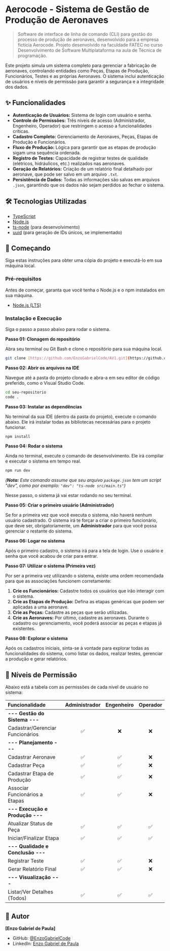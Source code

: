# Aerocode - Sistema de Gestão de Produção de Aeronaves

> Software de interface de linha de comando (CLI) para gestão do processo de produção de aeronaves, desenvolvido para a empresa fictícia Aerocode.
> Projeto desenvolvido na faculdade FATEC no curso Desenvolvimento de Software Multiplataforma na aula de Técnica de programação.

Este projeto simula um sistema completo para gerenciar a fabricação de aeronaves, controlando entidades como Peças, Etapas de Produção, Funcionários, Testes e as próprias Aeronaves. O sistema inclui autenticação de usuários e níveis de permissão para garantir a segurança e a integridade dos dados.

## ✨ Funcionalidades

* **Autenticação de Usuários:** Sistema de login com usuário e senha.
* **Controle de Permissões:** Três níveis de acesso (Administrador, Engenheiro, Operador) que restringem o acesso a funcionalidades críticas.
* **Cadastro Completo:** Gerenciamento de Aeronaves, Peças, Etapas de Produção e Funcionários.
* **Fluxo de Produção:** Lógica para garantir que as etapas de produção sigam uma sequência ordenada.
* **Registro de Testes:** Capacidade de registrar testes de qualidade (elétricos, hidráulicos, etc.) realizados nas aeronaves.
* **Geração de Relatórios:** Criação de um relatório final detalhado por aeronave, que pode ser salvo em um arquivo `.txt`.
* **Persistência de Dados:** Todas as informações são salvas em arquivos `.json`, garantindo que os dados não sejam perdidos ao fechar o sistema.

## 🛠️ Tecnologias Utilizadas

* [TypeScript](https://www.typescriptlang.org/)
* [Node.js](https://nodejs.org/)
* [ts-node](https://www.npmjs.com/package/ts-node) (para desenvolvimento)
* [uuid](https://www.npmjs.com/package/uuid) (para geração de IDs únicos, se implementado)

## 🚀 Começando

Siga estas instruções para obter uma cópia do projeto e executá-lo em sua máquina local.

### Pré-requisitos

Antes de começar, garanta que você tenha o Node.js e o npm instalados em sua máquina.

* [Node.js (LTS)](https://nodejs.org/)

### Instalação e Execução

Siga o passo a passo abaixo para rodar o sistema.

**Passo 01: Clonagem do repositório**

Abra seu terminal ou Git Bash e clone o repositório para sua máquina local.

```sh
git clone [https://github.com/EnzoGabrielCode/AV1.git](https://github.com/EnzoGabrielCode/AV1.git)
````

**Passo 02: Abrir os arquivos na IDE**

Navegue até a pasta do projeto clonado e abra-a em seu editor de código preferido, como o Visual Studio Code.

```sh
cd seu-repositorio
code .
```

**Passo 03: Instalar as dependências**

No terminal da sua IDE (dentro da pasta do projeto), execute o comando abaixo. Ele irá instalar todas as bibliotecas necessárias para o projeto funcionar.

```sh
npm install
```

**Passo 04: Rodar o sistema**

Ainda no terminal, execute o comando de desenvolvimento. Ele irá compilar e executar o sistema em tempo real.

```sh
npm run dev
```

*(**Nota:** Este comando assume que seu arquivo `package.json` tem um script "dev", como por exemplo: `"dev": "ts-node src/main.ts"`)*

Nesse passo, o sistema já vai estar rodando no seu terminal.

**Passo 05: Criar o primeiro usuário (Administrador)**

Se for a primeira vez que você executa o sistema, não haverá nenhum usuário cadastrado. O sistema irá te forçar a criar o primeiro funcionário, que deve ser, obrigatoriamente, um **Administrador** para que você possa gerenciar o restante do sistema.

**Passo 06: Logar no sistema**

Após o primeiro cadastro, o sistema irá para a tela de login. Use o usuário e senha que você acabou de criar para entrar.

**Passo 07: Utilizar o sistema (Primeira vez)**

Por ser a primeira vez utilizando o sistema, existe uma ordem recomendada para que as associações funcionem corretamente:

1.  **Crie os Funcionários:** Cadastre todos os usuários que irão interagir com o sistema.
2.  **Crie as Etapas de Produção:** Defina as etapas genéricas que podem ser aplicadas a uma aeronave.
3.  **Crie as Peças:** Cadastre as peças que serão utilizadas.
4.  **Crie as Aeronaves:** Por último, cadastre as aeronaves. Durante o cadastro ou gerenciamento, você poderá associar as peças e etapas já existentes.

**Passo 08: Explorar o sistema**

Após os cadastros iniciais, sinta-se à vontade para explorar todas as funcionalidades do sistema, como listar os dados, realizar testes, gerenciar a produção e gerar relatórios.

## 🔑 Níveis de Permissão

Abaixo está a tabela com as permissões de cada nível de usuário no sistema:

| Funcionalidade | Administrador | Engenheiro | Operador |
| :--- | :---: | :---: | :---: |
| **--- Gestão do Sistema ---** | | | |
| Cadastrar/Gerenciar Funcionários | ✅ | ❌ | ❌ |
| **--- Planejamento ---** | | | |
| Cadastrar Aeronave | ✅ | ✅ | ❌ |
| Cadastrar Peça | ✅ | ✅ | ❌ |
| Cadastrar Etapa de Produção | ✅ | ✅ | ❌ |
| Associar Funcionários a Etapas | ✅ | ✅ | ❌ |
| **--- Execução e Produção ---** | | | |
| Atualizar Status de Peça | ✅ | ✅ | ✅ |
| Iniciar/Finalizar Etapa | ✅ | ✅ | ✅ |
| **--- Qualidade e Conclusão ---** | | | |
| Registrar Teste | ✅ | ✅ | ❌ |
| Gerar Relatório Final | ✅ | ✅ | ❌ |
| **--- Visualização ---** | | | |
| Listar/Ver Detalhes (Todos) | ✅ | ✅ | ✅ |

## 👤 Autor

**[Enzo Gabriel de Paula]**

  * GitHub: [@EnzoGabrielCode](https://www.google.com/search?q=https://github.com/EnzoGabrielCode)
  * LinkedIn: [Enzo Gabriel de Paula](https://www.google.com/search?q=https://www.linkedin.com/in/enzo-gabriel-de-paula-8795a8332)
